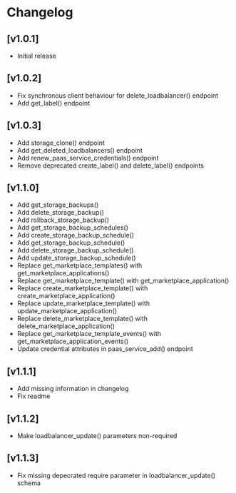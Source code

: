 # Changelog

## [v1.0.1] 

- Initial release

## [v1.0.2] 

- Fix synchronous client behaviour for delete_loadbalancer() endpoint
- Add get_label() endpoint

## [v1.0.3] 

- Add storage_clone() endpoint
- Add get_deleted_loadbalancers() endpoint
- Add renew_paas_service_credentials() endpoint
- Remove deprecated create_label() and delete_label() endpoints

## [v1.1.0] 

- Add get_storage_backups()
- Add delete_storage_backup()
- Add rollback_storage_backup()
- Add get_storage_backup_schedules()
- Add create_storage_backup_schedule()
- Add get_storage_backup_schedule()
- Add delete_storage_backup_schedule()
- Add update_storage_backup_schedule()
- Replace get_marketplace_templates() with get_marketplace_applications()
- Replace get_marketplace_template() with get_marketplace_application()
- Replace create_marketplace_template() with create_marketplace_application()
- Replace update_marketplace_template() with update_marketplace_application()
- Replace delete_marketplace_template() with delete_marketplace_application()
- Replace get_marketplace_template_events() with get_marketplace_application_events()
- Update credential attributes in paas_service_add() endpoint

## [v1.1.1] 

- Add missing information in changelog
- Fix readme

## [v1.1.2] 

- Make loadbalancer_update() parameters non-required

## [v1.1.3] 

- Fix missing depecrated require parameter in loadbalancer_update() schema
